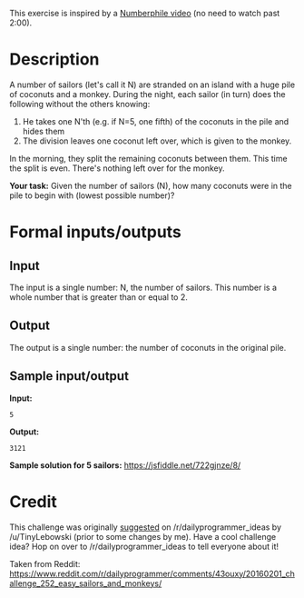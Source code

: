 This exercise is inspired by a [Numberphile video](https://www.youtube.com/watch?v=U9qU20VmvaU&feature=youtu.be&t=47) (no need to watch past 2:00).

# Description

A number of sailors (let's call it N) are stranded on an island with a huge pile of coconuts and a monkey. During the night, each sailor (in turn) does the following without the others knowing: 

1. He takes one N'th (e.g. if N=5, one fifth) of the coconuts in the pile and hides them
2. The division leaves one coconut left over, which is given to the monkey.

In the morning, they split the remaining coconuts between them. This time the split is even. There's nothing left over for the monkey.

**Your task:** Given the number of sailors (N), how many coconuts were in the pile to begin with (lowest possible number)?

# Formal inputs/outputs

## Input

The input is a single number: N, the number of sailors. This number is a whole number that is greater than or equal to 2.

## Output

The output is a single number: the number of coconuts in the original pile. 

## Sample input/output

**Input:**

    5

**Output:**

    3121

**Sample solution for 5 sailors:** https://jsfiddle.net/722gjnze/8/

# Credit

This challenge was originally [suggested](https://redd.it/3yjqno) on /r/dailyprogrammer_ideas by /u/TinyLebowski (prior to some changes by me). Have a cool challenge idea? Hop on over to /r/dailyprogrammer_ideas to tell everyone about it!

Taken from Reddit: https://www.reddit.com/r/dailyprogrammer/comments/43ouxy/20160201_challenge_252_easy_sailors_and_monkeys/